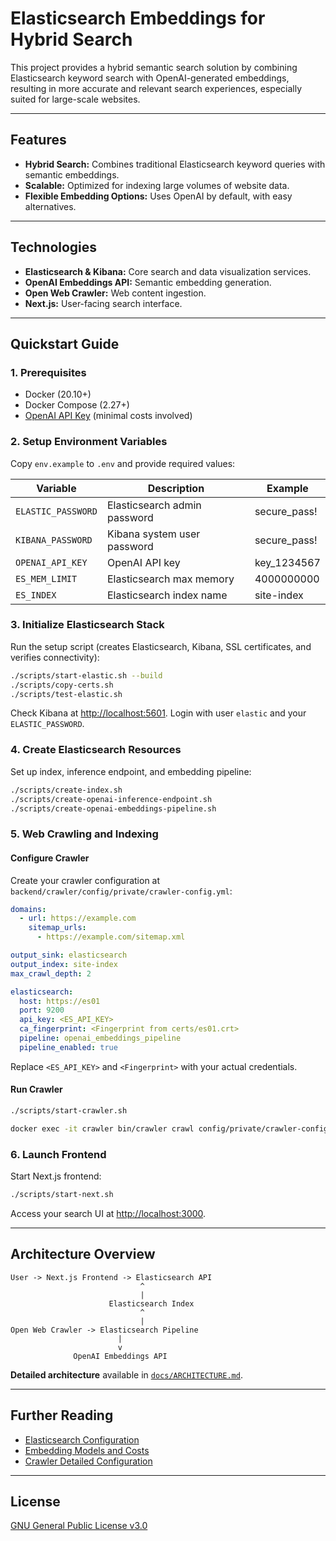 # Elasticsearch Embeddings for Hybrid Search

This project provides a hybrid semantic search solution by combining Elasticsearch keyword search with OpenAI-generated embeddings, resulting in more accurate and relevant search experiences, especially suited for large-scale websites.

---

## Features

- **Hybrid Search:** Combines traditional Elasticsearch keyword queries with semantic embeddings.
- **Scalable:** Optimized for indexing large volumes of website data.
- **Flexible Embedding Options:** Uses OpenAI by default, with easy alternatives.

---

## Technologies

- **Elasticsearch & Kibana:** Core search and data visualization services.
- **OpenAI Embeddings API:** Semantic embedding generation.
- **Open Web Crawler:** Web content ingestion.
- **Next.js:** User-facing search interface.

---

## Quickstart Guide

### 1. Prerequisites
- Docker (20.10+)
- Docker Compose (2.27+)
- [OpenAI API Key](https://platform.openai.com/api-keys) (minimal costs involved)

### 2. Setup Environment Variables
Copy `env.example` to `.env` and provide required values:

| Variable               | Description                            | Example      |
|------------------------|----------------------------------------|--------------|
| `ELASTIC_PASSWORD`     | Elasticsearch admin password           | secure_pass! |
| `KIBANA_PASSWORD`      | Kibana system user password            | secure_pass! |
| `OPENAI_API_KEY`       | OpenAI API key                         | key_1234567  |
| `ES_MEM_LIMIT`         | Elasticsearch max memory               | 4000000000   |
| `ES_INDEX`             | Elasticsearch index name               | site-index   |

### 3. Initialize Elasticsearch Stack

Run the setup script (creates Elasticsearch, Kibana, SSL certificates, and verifies connectivity):

```bash
./scripts/start-elastic.sh --build
./scripts/copy-certs.sh
./scripts/test-elastic.sh
```

Check Kibana at [http://localhost:5601](http://localhost:5601). Login with user `elastic` and your `ELASTIC_PASSWORD`.

### 4. Create Elasticsearch Resources
Set up index, inference endpoint, and embedding pipeline:

```bash
./scripts/create-index.sh
./scripts/create-openai-inference-endpoint.sh
./scripts/create-openai-embeddings-pipeline.sh
```

### 5. Web Crawling and Indexing

#### Configure Crawler

Create your crawler configuration at `backend/crawler/config/private/crawler-config.yml`:

```yaml
domains:
  - url: https://example.com
    sitemap_urls:
      - https://example.com/sitemap.xml

output_sink: elasticsearch
output_index: site-index
max_crawl_depth: 2

elasticsearch:
  host: https://es01
  port: 9200
  api_key: <ES_API_KEY>
  ca_fingerprint: <Fingerprint from certs/es01.crt>
  pipeline: openai_embeddings_pipeline
  pipeline_enabled: true
```

Replace `<ES_API_KEY>` and `<Fingerprint>` with your actual credentials.

#### Run Crawler

```bash
./scripts/start-crawler.sh

docker exec -it crawler bin/crawler crawl config/private/crawler-config.yml
```

### 6. Launch Frontend

Start Next.js frontend:

```bash
./scripts/start-next.sh
```

Access your search UI at [http://localhost:3000](http://localhost:3000).

---

## Architecture Overview

```
User -> Next.js Frontend -> Elasticsearch API
                             ^
                             |
                      Elasticsearch Index
                             ^
                             |
Open Web Crawler -> Elasticsearch Pipeline
                        |
                        v
              OpenAI Embeddings API
```

**Detailed architecture** available in [`docs/ARCHITECTURE.md`](./docs/ARCHITECTURE.md).

---

## Further Reading

- [Elasticsearch Configuration](./docs/ELASTICSEARCH.md)
- [Embedding Models and Costs](./docs/EMBEDDINGS.md)
- [Crawler Detailed Configuration](./docs/CRAWLER.md)

---

## License

[GNU General Public License v3.0](LICENSE)

